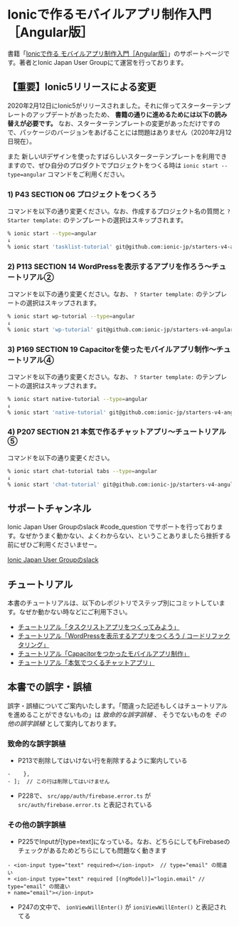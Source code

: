 # Ionicで作るモバイルアプリ制作入門［Angular版］
書籍「[Ionicで作る モバイルアプリ制作入門［Angular版］](https://amzn.to/35mKmVq)」のサポートページです。著者とIonic Japan User Groupにて運営を行っております。


## 【重要】Ionic5リリースによる変更
2020年2月12日にIonic5がリリースされました。それに伴ってスターターテンプレートのアップデートがあったため、 **書籍の通りに進めるためには以下の読み替えが必要です。**
なお、スターターテンプレートの変更があっただけですので、パッケージのバージョンをあげることには問題はありません（2020年2月12日現在）。

また 新しいUIデザインを使ったすばらしいスターターテンプレートを利用できますので、ぜひ自分のプロダクトでプロジェクトをつくる時は `ionic start --type=angular` コマンドをご利用ください。

### 1) P43 SECTION 06 プロジェクトをつくろう
コマンドを以下の通り変更ください。なお、作成するプロジェクト名の質問と `? Starter template:` のテンプレートの選択はスキップされます。

```bash
% ionic start --type=angular
↓
% ionic start 'tasklist-tutorial' git@github.com:ionic-jp/starters-v4-angular-sidemenu.git --type=angular
```

### 2) P113 SECTION 14 WordPressを表示するアプリを作ろう〜チュートリアル②
コマンドを以下の通り変更ください。なお、 `? Starter template:` のテンプレートの選択はスキップされます。

```bash
% ionic start wp-tutorial --type=angular
↓
% ionic start 'wp-tutorial' git@github.com:ionic-jp/starters-v4-angular-blank.git --type=angular
```

### 3) P169 SECTION 19 Capacitorを使ったモバイルアプリ制作〜チュートリアル④
コマンドを以下の通り変更ください。なお、 `? Starter template:` のテンプレートの選択はスキップされます。

```bash
% ionic start native-tutorial --type=angular
↓
% ionic start 'native-tutorial' git@github.com:ionic-jp/starters-v4-angular-tabs.git --type=angular
```

### 4) P207 SECTION 21 本気で作るチャットアプリ〜チュートリアル⑤
コマンドを以下の通り変更ください。

```bash
% ionic start chat-tutorial tabs --type=angular
↓
% ionic start 'chat-tutorial' git@github.com:ionic-jp/starters-v4-angular-tabs.git --type=angular
```


## サポートチャンネル
Ionic Japan User Groupのslack #code_question でサポートを行っております。なぜかうまく動かない、よくわからない、ということありましたら挫折する前にぜひご利用くださいませー。

[Ionic Japan User Groupのslack](https://ionic-jp.herokuapp.com/)

## チュートリアル
本書のチュートリアルは、以下のレポジトリでステップ別にコミットしています。なぜか動かない時などにご利用下さい。

- [チュートリアル「タスクリストアプリをつくってみよう」](https://github.com/ionic-jp/handbook-angular-2019-tasklist-tutorial)
- [チュートリアル「WordPressを表示するアプリをつくろう / コードリファクタリング」](https://github.com/ionic-jp/handbook-angular-2019-wp-tutorial)
- [チュートリアル「Capacitorをつかったモバイルアプリ制作」](https://github.com/ionic-jp/handbook-angular-2019-native-tutorial)
- [チュートリアル「本気でつくるチャットアプリ」](https://github.com/ionic-jp/handbook-angular-2019-chat-tutorial)

## 本書での誤字・誤植
誤字・誤植についてご案内いたします。「間違った記述もしくはチュートリアルを進めることができないもの」は *致命的な誤字誤植* 、 そうでないものを *その他の誤字誤植* として案内しております。

### 致命的な誤字誤植
- P213で削除してはいけない行を削除するように案内している

```
-    },
- ];  // この行は削除してはいけません
```

- P228で、 `src/app/auth/firebase.error.ts` が `src/auth/firebase.error.ts` と表記されている

### その他の誤字誤植
- P225でInputが[type=text]になっている。なお、どちらにしてもFirebaseのチェックがあるためどちらにしても問題なく動きます

```
- <ion-input type="text" required></ion-input>  // type="email" の間違い
+ <ion-input type="text" required [(ngModel)]="login.email" // type="email" の間違い
+ name="email"></ion-input>
```

- P247の文中で、 `ionViewWillEnter()` が `ioniViewWillEnter()` と表記されてる

